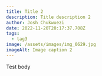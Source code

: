 ```yaml
---
title: Title 2
description: Title description 2
author: Josh Chukwuezi
date: 2022-11-20T20:17:37.708Z
tags:
  - tag3
image: /assets/images/img_0629.jpg
imageAlt: Image caption 2
---
```

Test body